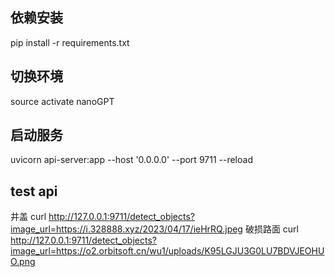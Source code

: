 ## 依赖安装
pip install -r requirements.txt
## 切换环境
source activate nanoGPT
## 启动服务
uvicorn api-server:app --host '0.0.0.0' --port 9711 --reload
## test api
井盖
curl http://127.0.0.1:9711/detect_objects?image_url=https://i.328888.xyz/2023/04/17/ieHrRQ.jpeg
破损路面
curl http://127.0.0.1:9711/detect_objects?image_url=https://o2.orbitsoft.cn/wu1/uploads/K95LGJU3G0LU7BDVJEOHUO.png